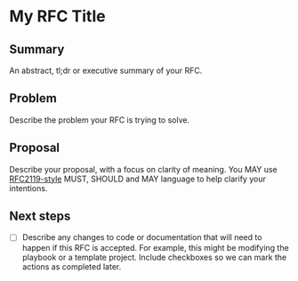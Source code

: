 # My RFC Title

## Summary

An abstract, tl;dr or executive summary of your RFC.

## Problem

Describe the problem your RFC is trying to solve.

## Proposal

Describe your proposal, with a focus on clarity of meaning. You MAY use
[RFC2119-style](https://www.ietf.org/rfc/rfc2119.txt) MUST, SHOULD and MAY
language to help clarify your intentions.

## Next steps

- [ ] Describe any changes to code or documentation that will need to happen if
      this RFC is accepted. For example, this might be modifying the playbook or
      a template project. Include checkboxes so we can mark the actions as
      completed later.
